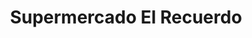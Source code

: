 ---
title: "Supermercado El Recuerdo"
url: /bogota-d-c/supermercado-el-recuerdo/
shop: supermercado
---